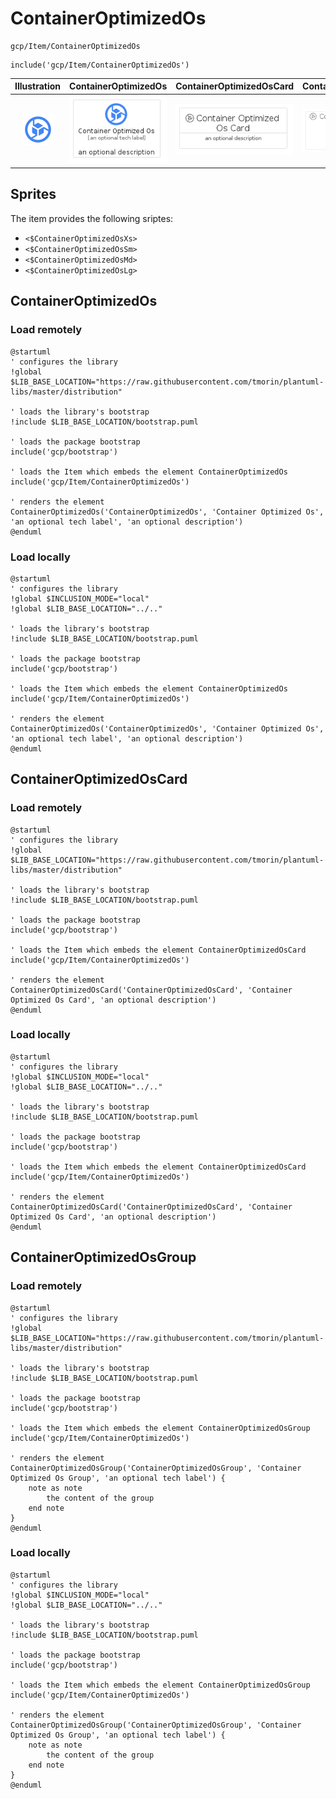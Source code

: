 # ContainerOptimizedOs


```text
gcp/Item/ContainerOptimizedOs
```

```text
include('gcp/Item/ContainerOptimizedOs')
```



| Illustration | ContainerOptimizedOs | ContainerOptimizedOsCard | ContainerOptimizedOsGroup |
| :---: | :---: | :---: | :---: |
| ![illustration for Illustration](../../gcp/Item/ContainerOptimizedOs.png) | ![illustration for ContainerOptimizedOs](../../gcp/Item/ContainerOptimizedOs.Local.png) | ![illustration for ContainerOptimizedOsCard](../../gcp/Item/ContainerOptimizedOsCard.Local.png) | ![illustration for ContainerOptimizedOsGroup](../../gcp/Item/ContainerOptimizedOsGroup.Local.png) |



## Sprites
The item provides the following sriptes:

- `<$ContainerOptimizedOsXs>`
- `<$ContainerOptimizedOsSm>`
- `<$ContainerOptimizedOsMd>`
- `<$ContainerOptimizedOsLg>`





## ContainerOptimizedOs

### Load remotely
```plantuml
@startuml
' configures the library
!global $LIB_BASE_LOCATION="https://raw.githubusercontent.com/tmorin/plantuml-libs/master/distribution"

' loads the library's bootstrap
!include $LIB_BASE_LOCATION/bootstrap.puml

' loads the package bootstrap
include('gcp/bootstrap')

' loads the Item which embeds the element ContainerOptimizedOs
include('gcp/Item/ContainerOptimizedOs')

' renders the element
ContainerOptimizedOs('ContainerOptimizedOs', 'Container Optimized Os', 'an optional tech label', 'an optional description')
@enduml
```

### Load locally
```plantuml
@startuml
' configures the library
!global $INCLUSION_MODE="local"
!global $LIB_BASE_LOCATION="../.."

' loads the library's bootstrap
!include $LIB_BASE_LOCATION/bootstrap.puml

' loads the package bootstrap
include('gcp/bootstrap')

' loads the Item which embeds the element ContainerOptimizedOs
include('gcp/Item/ContainerOptimizedOs')

' renders the element
ContainerOptimizedOs('ContainerOptimizedOs', 'Container Optimized Os', 'an optional tech label', 'an optional description')
@enduml
```

## ContainerOptimizedOsCard

### Load remotely
```plantuml
@startuml
' configures the library
!global $LIB_BASE_LOCATION="https://raw.githubusercontent.com/tmorin/plantuml-libs/master/distribution"

' loads the library's bootstrap
!include $LIB_BASE_LOCATION/bootstrap.puml

' loads the package bootstrap
include('gcp/bootstrap')

' loads the Item which embeds the element ContainerOptimizedOsCard
include('gcp/Item/ContainerOptimizedOs')

' renders the element
ContainerOptimizedOsCard('ContainerOptimizedOsCard', 'Container Optimized Os Card', 'an optional description')
@enduml
```

### Load locally
```plantuml
@startuml
' configures the library
!global $INCLUSION_MODE="local"
!global $LIB_BASE_LOCATION="../.."

' loads the library's bootstrap
!include $LIB_BASE_LOCATION/bootstrap.puml

' loads the package bootstrap
include('gcp/bootstrap')

' loads the Item which embeds the element ContainerOptimizedOsCard
include('gcp/Item/ContainerOptimizedOs')

' renders the element
ContainerOptimizedOsCard('ContainerOptimizedOsCard', 'Container Optimized Os Card', 'an optional description')
@enduml
```

## ContainerOptimizedOsGroup

### Load remotely
```plantuml
@startuml
' configures the library
!global $LIB_BASE_LOCATION="https://raw.githubusercontent.com/tmorin/plantuml-libs/master/distribution"

' loads the library's bootstrap
!include $LIB_BASE_LOCATION/bootstrap.puml

' loads the package bootstrap
include('gcp/bootstrap')

' loads the Item which embeds the element ContainerOptimizedOsGroup
include('gcp/Item/ContainerOptimizedOs')

' renders the element
ContainerOptimizedOsGroup('ContainerOptimizedOsGroup', 'Container Optimized Os Group', 'an optional tech label') {
    note as note
        the content of the group
    end note
}
@enduml
```

### Load locally
```plantuml
@startuml
' configures the library
!global $INCLUSION_MODE="local"
!global $LIB_BASE_LOCATION="../.."

' loads the library's bootstrap
!include $LIB_BASE_LOCATION/bootstrap.puml

' loads the package bootstrap
include('gcp/bootstrap')

' loads the Item which embeds the element ContainerOptimizedOsGroup
include('gcp/Item/ContainerOptimizedOs')

' renders the element
ContainerOptimizedOsGroup('ContainerOptimizedOsGroup', 'Container Optimized Os Group', 'an optional tech label') {
    note as note
        the content of the group
    end note
}
@enduml
```

